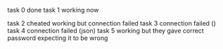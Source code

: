task 0 done
task 1 working now

task 2 cheated working but connection failed
task 3 connection failed ()
task 4 connection failed (json)
task 5 working but they gave correct password expecting it to be wrong
